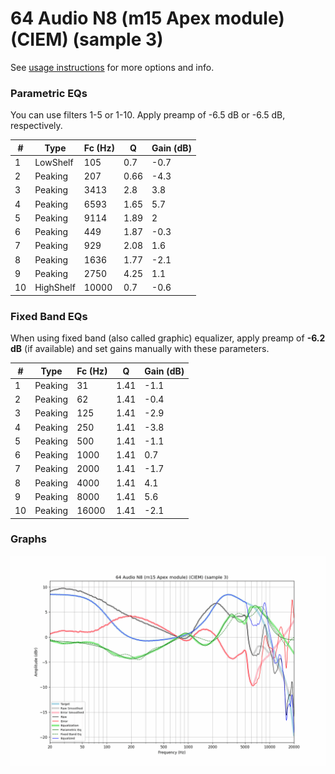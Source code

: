 # 64 Audio N8 (m15 Apex module) (CIEM) (sample 3)
See [usage instructions](https://github.com/jaakkopasanen/AutoEq#usage) for more options and info.

### Parametric EQs
You can use filters 1-5 or 1-10. Apply preamp of -6.5 dB or -6.5 dB, respectively.

|   # | Type      |   Fc (Hz) |    Q |   Gain (dB) |
|-----|-----------|-----------|------|-------------|
|   1 | LowShelf  |       105 | 0.7  |        -0.7 |
|   2 | Peaking   |       207 | 0.66 |        -4.3 |
|   3 | Peaking   |      3413 | 2.8  |         3.8 |
|   4 | Peaking   |      6593 | 1.65 |         5.7 |
|   5 | Peaking   |      9114 | 1.89 |         2   |
|   6 | Peaking   |       449 | 1.87 |        -0.3 |
|   7 | Peaking   |       929 | 2.08 |         1.6 |
|   8 | Peaking   |      1636 | 1.77 |        -2.1 |
|   9 | Peaking   |      2750 | 4.25 |         1.1 |
|  10 | HighShelf |     10000 | 0.7  |        -0.6 |

### Fixed Band EQs
When using fixed band (also called graphic) equalizer, apply preamp of **-6.2 dB** (if available) and set gains manually with these parameters.

|   # | Type    |   Fc (Hz) |    Q |   Gain (dB) |
|-----|---------|-----------|------|-------------|
|   1 | Peaking |        31 | 1.41 |        -1.1 |
|   2 | Peaking |        62 | 1.41 |        -0.4 |
|   3 | Peaking |       125 | 1.41 |        -2.9 |
|   4 | Peaking |       250 | 1.41 |        -3.8 |
|   5 | Peaking |       500 | 1.41 |        -1.1 |
|   6 | Peaking |      1000 | 1.41 |         0.7 |
|   7 | Peaking |      2000 | 1.41 |        -1.7 |
|   8 | Peaking |      4000 | 1.41 |         4.1 |
|   9 | Peaking |      8000 | 1.41 |         5.6 |
|  10 | Peaking |     16000 | 1.41 |        -2.1 |

### Graphs
![](./64%20Audio%20N8%20(m15%20Apex%20module)%20(CIEM)%20(sample%203).png)
